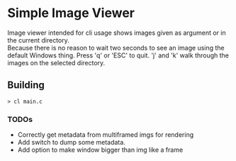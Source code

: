 # Simple Image Viewer

Image viewer intended for cli usage shows images given as argument or in the current directory.  
Because there is no reason to wait two seconds to see an image using the default Windows thing.
Press 'q' or 'ESC' to quit. 'j' and 'k' walk through the images on the selected directory.

## Building
~~~Console
> cl main.c
~~~

### TODOs
- Correctly get metadata from multiframed imgs for rendering
- Add switch to dump some metadata.
- Add option to make window bigger than img like a frame
